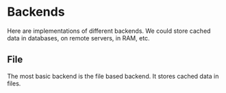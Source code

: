 Backends
========

Here are implementations of different backends.
We could store cached data in databases, on remote servers, in RAM, etc.


File
----
The most basic backend is the file based backend.
It stores cached data in files.
